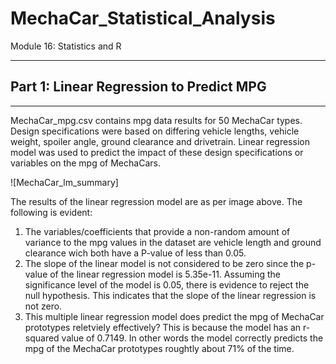 # MechaCar_Statistical_Analysis

Module 16: Statistics and R

___

## Part 1: Linear Regression to Predict MPG
___

MechaCar_mpg.csv contains mpg data results for 50 MechaCar types. Design specifications were based on differing vehicle lengths, vehicle weight, spoiler angle, ground clearance and drivetrain. Linear regression model was used to predict the impact of these design specifications or variables on the mpg of MechaCars.

![MechaCar_lm_summary]



The results of the linear regression model are as per image above. The following is evident:
  1. The variables/coefficients that provide a non-random amount of variance to the mpg values in the dataset are vehicle length and ground clearance wich both have a P-value of less than 0.05.
  2. The slope of the linear model is not considered to be zero since the p-value of the linear regression model is 5.35e-11. Assuming the significance level of the model is 0.05, there is evidence to reject the null hypothesis. This indicates that the slope of the linear regression is not zero.
  3. This multiple linear regression model does predict the mpg of MechaCar prototypes reletviely effectively? This is because the model has an r-squared value of 0.7149. In other words the model correctly predicts the mpg of the MechaCar prototypes roughtly about 71% of the time.

